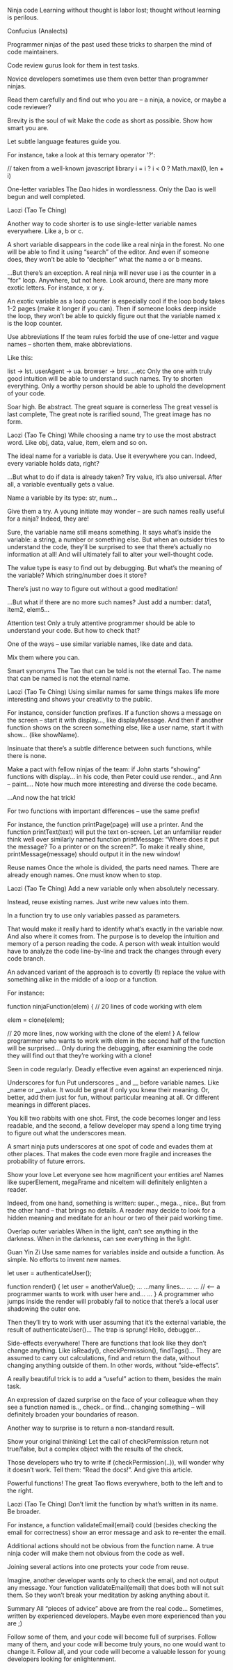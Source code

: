 Ninja code
Learning without thought is labor lost; thought without learning is perilous.

Confucius (Analects)


Programmer ninjas of the past used these tricks to sharpen the mind of code maintainers.

Code review gurus look for them in test tasks.

Novice developers sometimes use them even better than programmer ninjas.

Read them carefully and find out who you are – a ninja, a novice, or maybe a code reviewer?

Brevity is the soul of wit
Make the code as short as possible. Show how smart you are.

Let subtle language features guide you.

For instance, take a look at this ternary operator '?':

// taken from a well-known javascript library
i = i ? i < 0 ? Math.max(0, len + i) 


One-letter variables
The Dao hides in wordlessness. Only the Dao is well begun and well completed.

Laozi (Tao Te Ching)

Another way to code shorter is to use single-letter variable names everywhere. Like a, b or c.

A short variable disappears in the code like a real ninja in the forest. No one will be able to find it using “search” of the editor. And even if someone does, they won’t be able to “decipher” what the name a or b means.

…But there’s an exception. A real ninja will never use i as the counter in a "for" loop. Anywhere, but not here. Look around, there are many more exotic letters. For instance, x or y.

An exotic variable as a loop counter is especially cool if the loop body takes 1-2 pages (make it longer if you can). Then if someone looks deep inside the loop, they won’t be able to quickly figure out that the variable named x is the loop counter.

Use abbreviations
If the team rules forbid the use of one-letter and vague names – shorten them, make abbreviations.

Like this:

list → lst.
userAgent → ua.
browser → brsr.
…etc
Only the one with truly good intuition will be able to understand such names. Try to shorten everything. Only a worthy person should be able to uphold the development of your code.

Soar high. Be abstract.
The great square is cornerless
The great vessel is last complete,
The great note is rarified sound,
The great image has no form.

Laozi (Tao Te Ching)
While choosing a name try to use the most abstract word. Like obj, data, value, item, elem and so on.

The ideal name for a variable is data. Use it everywhere you can. Indeed, every variable holds data, right?

…But what to do if data is already taken? Try value, it’s also universal. After all, a variable eventually gets a value.

Name a variable by its type: str, num…

Give them a try. A young initiate may wonder – are such names really useful for a ninja? Indeed, they are!

Sure, the variable name still means something. It says what’s inside the variable: a string, a number or something else. But when an outsider tries to understand the code, they’ll be surprised to see that there’s actually no information at all! And will ultimately fail to alter your well-thought code.

The value type is easy to find out by debugging. But what’s the meaning of the variable? Which string/number does it store?

There’s just no way to figure out without a good meditation!

…But what if there are no more such names? Just add a number: data1, item2, elem5…

Attention test
Only a truly attentive programmer should be able to understand your code. But how to check that?

One of the ways – use similar variable names, like date and data.

Mix them where you can.


Smart synonyms
The Tao that can be told is not the eternal Tao. The name that can be named is not the eternal name.

Laozi (Tao Te Ching)
Using similar names for same things makes life more interesting and shows your creativity to the public.

For instance, consider function prefixes. If a function shows a message on the screen – start it with display…, like displayMessage. And then if another function shows on the screen something else, like a user name, start it with show… (like showName).

Insinuate that there’s a subtle difference between such functions, while there is none.

Make a pact with fellow ninjas of the team: if John starts “showing” functions with display... in his code, then Peter could use render.., and Ann – paint.... Note how much more interesting and diverse the code became.

…And now the hat trick!

For two functions with important differences – use the same prefix!

For instance, the function printPage(page) will use a printer. And the function printText(text) will put the text on-screen. Let an unfamiliar reader think well over similarly named function printMessage: “Where does it put the message? To a printer or on the screen?”. To make it really shine, printMessage(message) should output it in the new window!

Reuse names
Once the whole is divided, the parts
need names.
There are already enough names.
One must know when to stop.

Laozi (Tao Te Ching)
Add a new variable only when absolutely necessary.

Instead, reuse existing names. Just write new values into them.

In a function try to use only variables passed as parameters.

That would make it really hard to identify what’s exactly in the variable now. And also where it comes from. The purpose is to develop the intuition and memory of a person reading the code. A person with weak intuition would have to analyze the code line-by-line and track the changes through every code branch.

An advanced variant of the approach is to covertly (!) replace the value with something alike in the middle of a loop or a function.

For instance:

function ninjaFunction(elem) {
  // 20 lines of code working with elem

  elem = clone(elem);

  // 20 more lines, now working with the clone of the elem!
}
A fellow programmer who wants to work with elem in the second half of the function will be surprised… Only during the debugging, after examining the code they will find out that they’re working with a clone!

Seen in code regularly. Deadly effective even against an experienced ninja.

Underscores for fun
Put underscores _ and __ before variable names. Like _name or __value. It would be great if only you knew their meaning. Or, better, add them just for fun, without particular meaning at all. Or different meanings in different places.

You kill two rabbits with one shot. First, the code becomes longer and less readable, and the second, a fellow developer may spend a long time trying to figure out what the underscores mean.

A smart ninja puts underscores at one spot of code and evades them at other places. That makes the code even more fragile and increases the probability of future errors.

Show your love
Let everyone see how magnificent your entities are! Names like superElement, megaFrame and niceItem will definitely enlighten a reader.

Indeed, from one hand, something is written: super.., mega.., nice.. But from the other hand – that brings no details. A reader may decide to look for a hidden meaning and meditate for an hour or two of their paid working time.

Overlap outer variables
When in the light, can’t see anything in the darkness.
When in the darkness, can see everything in the light.

Guan Yin Zi
Use same names for variables inside and outside a function. As simple. No efforts to invent new names.

let user = authenticateUser();

function render() {
  let user = anotherValue();
  ...
  ...many lines...
  ...
  ... // <-- a programmer wants to work with user here and...
  ...
}
A programmer who jumps inside the render will probably fail to notice that there’s a local user shadowing the outer one.

Then they’ll try to work with user assuming that it’s the external variable, the result of authenticateUser()… The trap is sprung! Hello, debugger…

Side-effects everywhere!
There are functions that look like they don’t change anything. Like isReady(), checkPermission(), findTags()… They are assumed to carry out calculations, find and return the data, without changing anything outside of them. In other words, without “side-effects”.

A really beautiful trick is to add a “useful” action to them, besides the main task.

An expression of dazed surprise on the face of your colleague when they see a function named is.., check.. or find... changing something – will definitely broaden your boundaries of reason.

Another way to surprise is to return a non-standard result.

Show your original thinking! Let the call of checkPermission return not true/false, but a complex object with the results of the check.

Those developers who try to write if (checkPermission(..)), will wonder why it doesn’t work. Tell them: “Read the docs!”. And give this article.

Powerful functions!
The great Tao flows everywhere,
both to the left and to the right.

Laozi (Tao Te Ching)
Don’t limit the function by what’s written in its name. Be broader.

For instance, a function validateEmail(email) could (besides checking the email for correctness) show an error message and ask to re-enter the email.

Additional actions should not be obvious from the function name. A true ninja coder will make them not obvious from the code as well.

Joining several actions into one protects your code from reuse.

Imagine, another developer wants only to check the email, and not output any message. Your function validateEmail(email) that does both will not suit them. So they won’t break your meditation by asking anything about it.

Summary
All “pieces of advice” above are from the real code… Sometimes, written by experienced developers. Maybe even more experienced than you are ;)

Follow some of them, and your code will become full of surprises.
Follow many of them, and your code will become truly yours, no one would want to change it.
Follow all, and your code will become a valuable lesson for young developers looking for enlightenment.